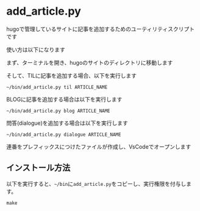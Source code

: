# add_article.py

hugoで管理しているサイトに記事を追加するためのユーティリティスクリプトです

使い方は以下になります

まず、ターミナルを開き、hugoのサイトのディレクトリに移動します

そして、TILに記事を追加する場合、以下を実行します

~~~shell
~/bin/add_article.py til ARTICLE_NAME
~~~

BLOGに記事を追加する場合は以下を実行します

~~~shell
~/bin/add_article.py blog ARTICLE_NAME
~~~

問答(dialogue)を追加する場合は以下を実行します

~~~shell
~/bin/add_article.py dialogue ARTICLE_NAME
~~~

連番をプレフィックスにつけたファイルが作成し、VsCodeでオープンします

## インストール方法

以下を実行すると、`~/bin`に`add_article.py`をコピーし、実行権限を付与します。

~~~shell
make
~~~
